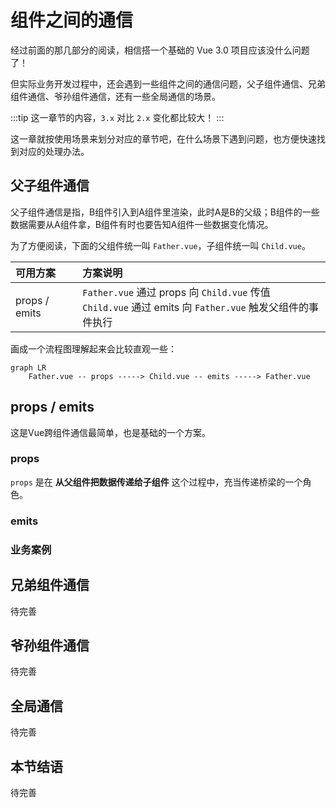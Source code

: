 # 组件之间的通信

经过前面的那几部分的阅读，相信搭一个基础的 Vue 3.0 项目应该没什么问题了！

但实际业务开发过程中，还会遇到一些组件之间的通信问题，父子组件通信、兄弟组件通信、爷孙组件通信，还有一些全局通信的场景。

:::tip
这一章节的内容，`3.x` 对比 `2.x` 变化都比较大！
:::

这一章就按使用场景来划分对应的章节吧，在什么场景下遇到问题，也方便快速找到对应的处理办法。

## 父子组件通信

父子组件通信是指，B组件引入到A组件里渲染，此时A是B的父级；B组件的一些数据需要从A组件拿，B组件有时也要告知A组件一些数据变化情况。

为了方便阅读，下面的父组件统一叫 `Father.vue`，子组件统一叫 `Child.vue`。

可用方案|方案说明
:--|:--
props / emits|`Father.vue` 通过 props 向 `Child.vue` 传值<br>`Child.vue` 通过 emits 向 `Father.vue` 触发父组件的事件执行

画成一个流程图理解起来会比较直观一些：

```mermaid
graph LR
    Father.vue -- props -----> Child.vue -- emits -----> Father.vue
```

## props / emits

这是Vue跨组件通信最简单，也是基础的一个方案。

### props

`props` 是在 **从父组件把数据传递给子组件** 这个过程中，充当传递桥梁的一个角色。




### emits

### 业务案例

## 兄弟组件通信

待完善

## 爷孙组件通信

待完善

## 全局通信

待完善

## 本节结语

待完善